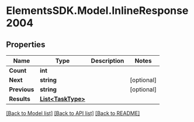 # ElementsSDK.Model.InlineResponse2004

## Properties

Name | Type | Description | Notes
------------ | ------------- | ------------- | -------------
**Count** | **int** |  | 
**Next** | **string** |  | [optional] 
**Previous** | **string** |  | [optional] 
**Results** | [**List&lt;TaskType&gt;**](TaskType.md) |  | 

[[Back to Model list]](../README.md#documentation-for-models) [[Back to API list]](../README.md#documentation-for-api-endpoints) [[Back to README]](../README.md)


